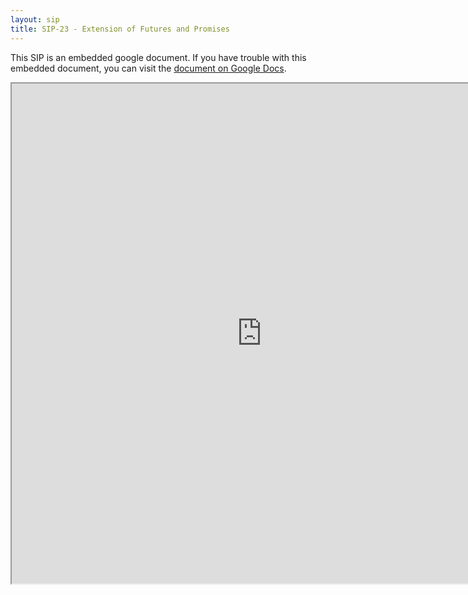 ```yaml
---
layout: sip
title: SIP-23 - Extension of Futures and Promises
---
```



This SIP is an embedded google document. If you have trouble with this embedded document, you can visit the [document on Google Docs](https://docs.google.com/document/d/1Vza2-B3FzgtleX8RNs6rqRbhOn9jotrUfFB77h0DIGU/edit?hl=en_US).

<iframe
  src="https://docs.google.com/document/d/1Vza2-B3FzgtleX8RNs6rqRbhOn9jotrUfFB77h0DIGU/edit?hl=en_US"
  style="width:800px;height:800px;"> </iframe>
